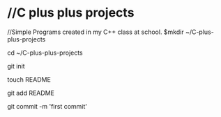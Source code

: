 //C plus plus projects
=======================

//Simple Programs created in my C++ class at school.
$mkdir ~/C-plus-plus-projects

cd ~/C-plus-plus-projects

git init

touch README

git add README


git commit -m 'first commit'
